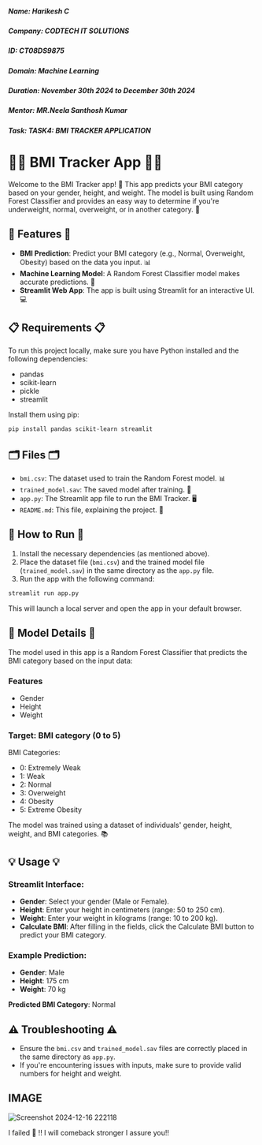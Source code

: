 ##### **Name:** Harikesh C
##### **Company:** CODTECH IT SOLUTIONS
##### **ID:** CT08DS9875
##### **Domain:** Machine Learning
##### **Duration:** November 30th 2024 to December 30th 2024
##### **Mentor:** MR.Neela Santhosh Kumar
##### **Task:** TASK4: BMI TRACKER APPLICATION




# 🏋️‍♂️ BMI Tracker App 🏋️‍♀️

Welcome to the BMI Tracker app! 🌟 This app predicts your BMI category based on your gender, height, and weight. The model is built using Random Forest Classifier and provides an easy way to determine if you're underweight, normal, overweight, or in another category. 💪

## 🌟 Features 🌟

- **BMI Prediction**: Predict your BMI category (e.g., Normal, Overweight, Obesity) based on the data you input. 📊
- **Machine Learning Model**: A Random Forest Classifier model makes accurate predictions. 🤖
- **Streamlit Web App**: The app is built using Streamlit for an interactive UI. 💻

## 📋 Requirements 📋

To run this project locally, make sure you have Python installed and the following dependencies:
- pandas
- scikit-learn
- pickle
- streamlit

Install them using pip:

```bash
pip install pandas scikit-learn streamlit
```

## 🗂️ Files 🗂️

- `bmi.csv`: The dataset used to train the Random Forest model. 📊
- `trained_model.sav`: The saved model after training. 💾
- `app.py`: The Streamlit app file to run the BMI Tracker. 🖥️
- `README.md`: This file, explaining the project. 📄

## 🚀 How to Run 🚀

1. Install the necessary dependencies (as mentioned above).
2. Place the dataset file (`bmi.csv`) and the trained model file (`trained_model.sav`) in the same directory as the `app.py` file.
3. Run the app with the following command:

```bash
streamlit run app.py
```

This will launch a local server and open the app in your default browser.

## 🤖 Model Details 🤖

The model used in this app is a Random Forest Classifier that predicts the BMI category based on the input data:

### Features
- Gender
- Height
- Weight

### Target: BMI category (0 to 5)

BMI Categories:
- 0: Extremely Weak 
- 1: Weak
- 2: Normal 
- 3: Overweight 
- 4: Obesity 
- 5: Extreme Obesity 

The model was trained using a dataset of individuals' gender, height, weight, and BMI categories. 📚

## 💡 Usage 💡

### Streamlit Interface:
- **Gender**: Select your gender (Male or Female). 
- **Height**: Enter your height in centimeters (range: 50 to 250 cm).
- **Weight**: Enter your weight in kilograms (range: 10 to 200 kg). 
- **Calculate BMI**: After filling in the fields, click the Calculate BMI button to predict your BMI category.

### Example Prediction:
- **Gender**: Male
- **Height**: 175 cm 
- **Weight**: 70 kg 

**Predicted BMI Category**: Normal 

## ⚠️ Troubleshooting ⚠️

- Ensure the `bmi.csv` and `trained_model.sav` files are correctly placed in the same directory as `app.py`. 
- If you're encountering issues with inputs, make sure to provide valid numbers for height and weight.

## IMAGE

![Screenshot 2024-12-16 222118](https://github.com/user-attachments/assets/797ff991-04f4-4a42-b22e-3592705b221d)

I failed 🥺 !!
I will comeback stronger I assure you!!

